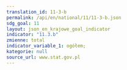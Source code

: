 ```yaml
---
translation_id: 11-3-b
permalink: /api/en/national/11/11-3-b.json
sdg_goal: 11
layout: json_en_krajowe_goal_indicator
indicator: "11.3.b"
zmienne: total
indicator_variable_1: ogółem;
kategorie: null
source_url: www.stat.gov.pl
---
```

